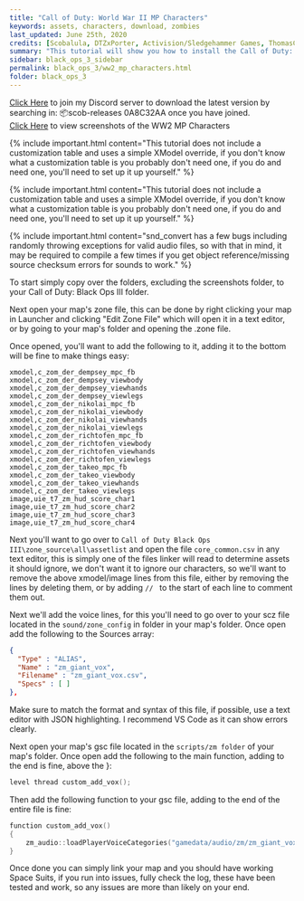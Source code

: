 ```yaml
---
title: "Call of Duty: World War II MP Characters"
keywords: assets, characters, download, zombies
last_updated: June 25th, 2020
credits: [Scobalula, DTZxPorter, Activision/Sledgehammer Games, ThomasCat for T7 -> T7 rig]
summary: "This tutorial will show you how to install the Call of Duty: World War II MP Characters w/ Primis Heads into your zombies map."
sidebar: black_ops_3_sidebar
permalink: black_ops_3/ww2_mp_characters.html
folder: black_ops_3
---
```


<div class="alert alert-success" role="alert"><i class="fa fa-download fa-lg"></i><a href="https://discord.gg/RyqyThu" target="_blank">Click Here</a> to join my Discord server to download the latest version by searching in: 📦scob-releases 0A8C32AA once you have joined.</div>

<div class="alert alert-success" role="alert"><i class="fa fa-download fa-lg"></i><a href="https://imgur.com/a/2zzLqLd" target="_blank">Click Here</a> to view screenshots of the WW2 MP Characters</div>

{% include important.html content="This tutorial does not include a customization table and uses a simple XModel override, if you don't know what a customization table is you probably don't need one, if you do and need one, you'll need to set up it up yourself." %}

{% include important.html content="This tutorial does not include a customization table and uses a simple XModel override, if you don't know what a customization table is you probably don't need one, if you do and need one, you'll need to set up it up yourself." %}

{% include important.html content="snd_convert has a few bugs including randomly throwing exceptions for valid audio files, so with that in mind, it may be required to compile a few times if you get object reference/missing source checksum errors for sounds to work." %}

To start simply copy over the folders, excluding the screenshots folder, to your Call of Duty: Black Ops III folder.

Next open your map's zone file, this can be done by right clicking your map in Launcher and clicking "Edit Zone File" which will open it in a text editor, or by going to your map's folder and opening the .zone file.

Once opened, you'll want to add the following to it, adding it to the bottom will be fine to make things easy:

```
xmodel,c_zom_der_dempsey_mpc_fb
xmodel,c_zom_der_dempsey_viewbody
xmodel,c_zom_der_dempsey_viewhands
xmodel,c_zom_der_dempsey_viewlegs
xmodel,c_zom_der_nikolai_mpc_fb
xmodel,c_zom_der_nikolai_viewbody
xmodel,c_zom_der_nikolai_viewhands
xmodel,c_zom_der_nikolai_viewlegs
xmodel,c_zom_der_richtofen_mpc_fb
xmodel,c_zom_der_richtofen_viewbody
xmodel,c_zom_der_richtofen_viewhands
xmodel,c_zom_der_richtofen_viewlegs
xmodel,c_zom_der_takeo_mpc_fb
xmodel,c_zom_der_takeo_viewbody
xmodel,c_zom_der_takeo_viewhands
xmodel,c_zom_der_takeo_viewlegs
image,uie_t7_zm_hud_score_char1
image,uie_t7_zm_hud_score_char2
image,uie_t7_zm_hud_score_char3
image,uie_t7_zm_hud_score_char4
```

Next you'll want to go over to `Call of Duty Black Ops III\zone_source\all\assetlist` and open the file `core_common.csv` in any text editor, this is simply one of the files linker will read to determine assets it should ignore, we don't want it to ignore our characters, so we'll want to remove the above xmodel/image lines from this file, either by removing the lines by deleting them, or by adding `// ` to the start of each line to comment them out.

Next we'll add the voice lines, for this you'll need to go over to your scz file located in the `sound/zone_config` in folder in your map's folder. Once open add the following to the Sources array:

```json
{
  "Type" : "ALIAS",
  "Name" : "zm_giant_vox",
  "Filename" : "zm_giant_vox.csv",
  "Specs" : [ ]
},
```

Make sure to match the format and syntax of this file, if possible, use a text editor with JSON highlighting. I recommend VS Code as it can show errors clearly.

Next open your map's gsc file located in the `scripts/zm folder` of your map's folder. Once open add the following to the main function, adding to the end is fine, above the }:

```cpp
level thread custom_add_vox();
```

Then add the following function to your gsc file, adding to the end of the entire file is fine:

```cpp
function custom_add_vox()
{
	zm_audio::loadPlayerVoiceCategories("gamedata/audio/zm/zm_giant_vox.csv");
}
```

Once done you can simply link your map and you should have working Space Suits, if you run into issues, fully check the log, these have been tested and work, so any issues are more than likely on your end.
